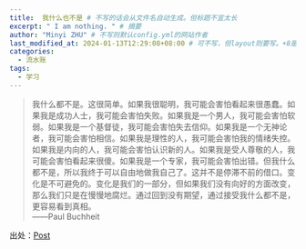 ```yaml
---
title:  我什么也不是 # 不写的话会从文件名自动生成。但标题不宜太长
excerpt: " I am nothing. " # 摘要
author: "Minyi ZHU" # 不写则默认config.yml的网站作者
last_modified_at: 2024-01-13T12:29:08+08:00 # 可不写，但layout则要写。+8是东八区
categories: 
  - 流水账
tags:
  - 学习
---
```


<!-- 2024-01-13 12:29:08 #Readings/诗歌词句 -->
> 我什么都不是。这很简单。如果我很聪明，我可能会害怕看起来很愚蠢。如果我是成功人士，我可能会害怕失败。如果我是一个男人，我可能会害怕软弱。如果我是一个基督徒，我可能会害怕失去信仰。如果我是一个无神论者，我可能会害怕相信。如果我是理性的人，我可能会害怕我的情绪失控。如果我是内向的人，我可能会害怕认识新的人。如果我是受人尊敬的人，我可能会害怕看起来很傻。如果我是一个专家，我可能会害怕出错。但我什么都不是，所以我终于可以自由地做我自己了。这并不是停滞不前的借口。变化是不可避免的。变化是我们的一部分，但如果我们没有向好的方面改变，那么我们只是在慢慢地腐烂。通过回到没有期望，通过接受我什么都不是，更容易看到真相。
<br> ——Paul Buchheit

出处：[Post](http://paulbuchheit.blogspot.com/2011/08/i-am-nothing.html)